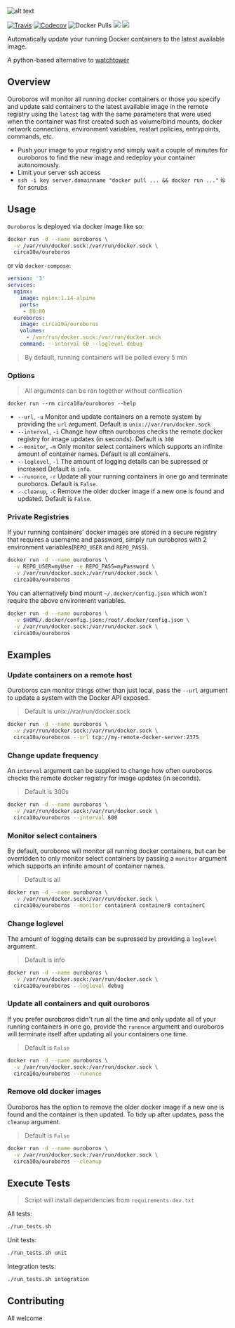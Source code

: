 
![alt text](https://i.imgur.com/kYbI9Hi.png)

[![Travis](https://img.shields.io/travis/circa10a/ouroboros.svg?style=flat-square)](https://travis-ci.org/circa10a/ouroboros)
[![Codecov](https://img.shields.io/codecov/c/github/circa10a/ouroboros.svg?style=flat-square)](https://codecov.io/gh/circa10a/ouroboros)
![Docker Pulls](https://img.shields.io/docker/pulls/circa10a/ouroboros.svg?style=flat-square)
[![](https://images.microbadger.com/badges/image/circa10a/ouroboros.svg)](https://microbadger.com/images/circa10a/ouroboros "Get your own image badge on microbadger.com")
[![](https://images.microbadger.com/badges/version/circa10a/ouroboros.svg)](https://microbadger.com/images/circa10a/ouroboros "Get your own version badge on microbadger.com")

Automatically update your running Docker containers to the latest available image.

A python-based alternative to [watchtower](https://github.com/v2tec/watchtower)

## Overview

Ouroboros will monitor all running docker containers or those you specify and update said containers to the latest available image in the remote registry using the `latest` tag with the same parameters that were used when the container was first created such as volume/bind mounts, docker network connections, environment variables, restart policies, entrypoints, commands, etc.

- Push your image to your registry and simply wait a couple of minutes for ouroboros to find the new image and redeploy your container autonomously.
- Limit your server ssh access
- `ssh -i key server.domainname "docker pull ... && docker run ..."` is for scrubs

## Usage

`Ouroboros` is deployed via docker image like so:

```bash
docker run -d --name ouroboros \
  -v /var/run/docker.sock:/var/run/docker.sock \
  circa10a/ouroboros
```

or via `docker-compose`:

```yaml
version: '3'
services:
  nginx:
    image: nginx:1.14-alpine
    ports:
     - 80:80
  ouroboros:
    image: circa10a/ouroboros
    volumes:
      - /var/run/docker.sock:/var/run/docker.sock
    command: --interval 60 --loglevel debug
```

> By default, running containers will be polled every 5 min

### Options

> All arguments can be ran together without conflication

```
docker run --rm circa10a/ouroboros --help
```

- `--url`, `-u` Monitor and update containers on a remote system by providing the `url` argument. Default is `unix://var/run/docker.sock`
- `--interval`, `-i` Change how often ouroboros checks the remote docker registry for image updates (in seconds). Default is `300`
- `--monitor`, `-m` Only monitor select containers which supports an infinite amount of container names. Default is all containers.
- `--loglevel`, `-l` The amount of logging details can be supressed or increased Default is `info`.
- `--runonce`, `-r` Update all your running containers in one go and terminate ouroboros. Default is `False`.
- `--cleanup`, `-c` Remove the older docker image if a new one is found and updated. Default is `False`.

### Private Registries

If your running containers' docker images are stored in a secure registry that requires a username and password, simply run ouroboros with 2 environment variables(`REPO_USER` and `REPO_PASS`).

```bash
docker run -d --name ouroboros \
  -v REPO_USER=myUser -e REPO_PASS=myPassword \
  -v /var/run/docker.sock:/var/run/docker.sock \
  circa10a/ouroboros
```

You can alternatively bind mount `~/.docker/config.json` which won't require the above environment variables.

```bash
docker run -d --name ouroboros \
  -v $HOME/.docker/config.json:/root/.docker/config.json \
  -v /var/run/docker.sock:/var/run/docker.sock \
  circa10a/ouroboros
```

## Examples

### Update containers on a remote host

Ouroboros can monitor things other than just local, pass the `--url` argument to update a system with the Docker API exposed.

> Default is unix://var/run/docker.sock

```bash
docker run -d --name ouroboros \
  -v /var/run/docker.sock:/var/run/docker.sock \
  circa10a/ouroboros --url tcp://my-remote-docker-server:2375
```

### Change update frequency

An `interval` argument can be supplied to change how often ouroboros checks the remote docker registry for image updates (in seconds).

> Default is 300s

```bash
docker run -d --name ouroboros \
  -v /var/run/docker.sock:/var/run/docker.sock \
  circa10a/ouroboros --interval 600
```

### Monitor select containers

By default, ouroboros will monitor all running docker containers, but can be overridden to only monitor select containers by passing a `monitor` argument which supports an infinite amount of container names.

> Default is all

```bash
docker run -d --name ouroboros \
  -v /var/run/docker.sock:/var/run/docker.sock \
  circa10a/ouroboros --monitor containerA containerB containerC
```

### Change loglevel

The amount of logging details can be supressed by providing a `loglevel` argument.

> Default is info

```bash
docker run -d --name ouroboros \
  -v /var/run/docker.sock:/var/run/docker.sock \
  circa10a/ouroboros --loglevel debug
```

### Update all containers and quit ouroboros

If you prefer ouroboros didn't run all the time and only update all of your running containers in one go, provide the `runonce` argument and ouroboros will terminate itself after updating all your containers one time.

> Default is `False`

```bash
docker run -d --name ouroboros \
  -v /var/run/docker.sock:/var/run/docker.sock \
  circa10a/ouroboros --runonce
```

### Remove old docker images

Ouroboros has the option to remove the older docker image if a new one is found and the container is then updated. To tidy up after updates, pass the `cleanup` argument.

> Default is `False`

```bash
docker run -d --name ouroboros \
  -v /var/run/docker.sock:/var/run/docker.sock \
  circa10a/ouroboros --cleanup
```

## Execute Tests

> Script will install dependencies from `requirements-dev.txt`

All tests:

```bash
./run_tests.sh
```

Unit tests:

```bash
./run_tests.sh unit
```

Integration tests:

```bash
./run_tests.sh integration
```

## Contributing

All welcome
